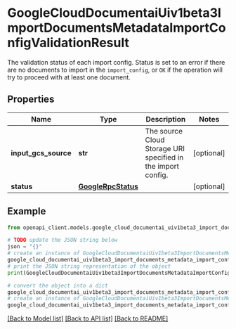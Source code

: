 # GoogleCloudDocumentaiUiv1beta3ImportDocumentsMetadataImportConfigValidationResult

The validation status of each import config. Status is set to an error if there are no documents to import in the `import_config`, or `OK` if the operation will try to proceed with at least one document.

## Properties

Name | Type | Description | Notes
------------ | ------------- | ------------- | -------------
**input_gcs_source** | **str** | The source Cloud Storage URI specified in the import config. | [optional] 
**status** | [**GoogleRpcStatus**](GoogleRpcStatus.md) |  | [optional] 

## Example

```python
from openapi_client.models.google_cloud_documentai_uiv1beta3_import_documents_metadata_import_config_validation_result import GoogleCloudDocumentaiUiv1beta3ImportDocumentsMetadataImportConfigValidationResult

# TODO update the JSON string below
json = "{}"
# create an instance of GoogleCloudDocumentaiUiv1beta3ImportDocumentsMetadataImportConfigValidationResult from a JSON string
google_cloud_documentai_uiv1beta3_import_documents_metadata_import_config_validation_result_instance = GoogleCloudDocumentaiUiv1beta3ImportDocumentsMetadataImportConfigValidationResult.from_json(json)
# print the JSON string representation of the object
print(GoogleCloudDocumentaiUiv1beta3ImportDocumentsMetadataImportConfigValidationResult.to_json())

# convert the object into a dict
google_cloud_documentai_uiv1beta3_import_documents_metadata_import_config_validation_result_dict = google_cloud_documentai_uiv1beta3_import_documents_metadata_import_config_validation_result_instance.to_dict()
# create an instance of GoogleCloudDocumentaiUiv1beta3ImportDocumentsMetadataImportConfigValidationResult from a dict
google_cloud_documentai_uiv1beta3_import_documents_metadata_import_config_validation_result_from_dict = GoogleCloudDocumentaiUiv1beta3ImportDocumentsMetadataImportConfigValidationResult.from_dict(google_cloud_documentai_uiv1beta3_import_documents_metadata_import_config_validation_result_dict)
```
[[Back to Model list]](../README.md#documentation-for-models) [[Back to API list]](../README.md#documentation-for-api-endpoints) [[Back to README]](../README.md)


